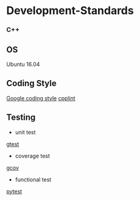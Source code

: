 # Development-Standards

### C++

**OS**
------
Ubuntu 16.04

**Coding Style**
------
[Google coding style](https://google.github.io/styleguide/cppguide.html)
[cpplint](https://github.com/cpplint/cpplint)


**Testing**
------
* unit test

[gtest](https://github.com/google/googletest)

* coverage test

[gcov](https://gcc.gnu.org/onlinedocs/gcc/Gcov.html)

* functional test

[pytest](https://docs.pytest.org/en/stable/)
